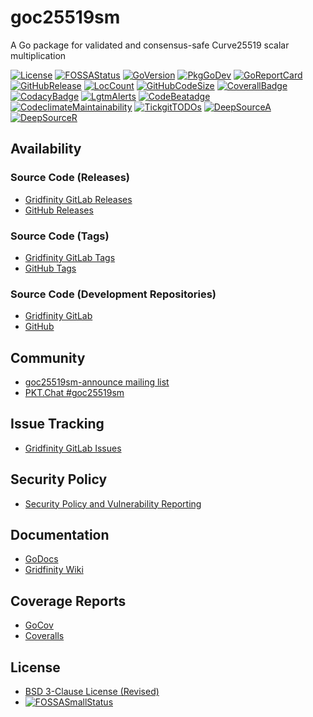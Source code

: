 # goc25519sm

A Go package for validated and consensus-safe Curve25519 scalar multiplication

[![License](https://img.shields.io/badge/License-BSD%203--Clause-blue.svg)](https://github.com/gridfinity/goc25519sm/blob/master/LICENSE)
[![FOSSAStatus](https://app.fossa.com/api/projects/git%2Bgithub.com%2Fgridfinity%2Fgoc25519sm.svg?type=shield)](https://app.fossa.com/projects/git%2Bgithub.com%2Fgridfinity%2Fgoc25519sm?ref=badge_shield)
[![GoVersion](https://img.shields.io/github/go-mod/go-version/gridfinity/goc25519sm.svg)](https://github.com/gridfinity/goc25519sm/blob/master/go.mod)
[![PkgGoDev](https://pkg.go.dev/badge/github.com/gridfinity/goc25519sm)](https://pkg.go.dev/github.com/gridfinity/goc25519sm)
[![GoReportCard](https://goreportcard.com/badge/github.com/gridfinity/goc25519sm)](https://goreportcard.com/report/github.com/gridfinity/goc25519sm)
[![GitHubRelease](https://img.shields.io/github/release/gridfinity/goc25519sm.svg)](https://github.com/gridfinity/goc25519sm/releases/)
[![LocCount](https://img.shields.io/tokei/lines/github/gridfinity/goc25519sm.svg)](https://github.com/XAMPPRocky/tokei)
[![GitHubCodeSize](https://img.shields.io/github/languages/code-size/gridfinity/goc25519sm.svg)](https://github.com/gridfinity/goc25519sm)
[![CoverallBadge](https://coveralls.io/repos/github/gridfinity/goc25519sm/badge.svg?branch=master)](https://coveralls.io/github/gridfinity/goc25519sm?branch=master)
[![CodacyBadge](https://api.codacy.com/project/badge/Grade/1554a9e30cff45aa80635c1e00dafa9e)](https://app.codacy.com/gh/gridfinity/goc25519sm)
[![LgtmAlerts](https://img.shields.io/lgtm/alerts/g/gridfinity/goc25519sm.svg?logo=lgtm&logoWidth=18)](https://lgtm.com/projects/g/gridfinity/goc25519sm/alerts/)
[![CodeBeatadge](https://codebeat.co/badges/ff68217a-76ec-467c-8ecd-c49c4491c6ae)](https://codebeat.co/projects/github-com-gridfinity-goc25519sm-master)
[![CodeclimateMaintainability](https://api.codeclimate.com/v1/badges/bbc4379b8c69ca2693e6/maintainability)](https://codeclimate.com/github/gridfinity/goc25519sm/maintainability)
[![TickgitTODOs](https://img.shields.io/endpoint?url=https://api.tickgit.com/badge?repo=github.com/gridfinity/goc25519sm)](https://www.tickgit.com/browse?repo=github.com/gridfinity/goc25519sm)
[![DeepSourceA](https://deepsource.io/gh/gridfinity/goc25519sm.svg/?label=active+issues)](https://deepsource.io/gh/gridfinty/goc25519sm/?ref=repository-badge)
[![DeepSourceR](https://deepsource.io/gh/gridfinity/goc25519sm.svg/?label=resolved+issues)](https://deepsource.io/gh/gridfinty/goc25519sm/?ref=repository-badge)

## Availability

### Source Code (Releases)

- [Gridfinity GitLab Releases](https://gitlab.gridfinity.com/jeff/goc25519sm/-/releases/)
- [GitHub Releases](https://github.com/gridfinity/goc25519sm/releases/)

### Source Code (Tags)

- [Gridfinity GitLab Tags](https://gitlab.gridfinity.com/jeff/goc25519sm/-/tags/)
- [GitHub Tags](https://github.com/gridfinity/goc25519sm/tags/)

### Source Code (Development Repositories)

- [Gridfinity GitLab](https://gitlab.gridfinity.com/jeff/goc25519sm)
- [GitHub](https://github.com/gridfinity/goc25519sm)

## Community

- [goc25519sm-announce mailing list](https://lists.sr.ht/~trn/goc25519sm-announce)
- [PKT.Chat #goc25519sm](https://pkt.chat/pkt/channels/goc25519sm)

## Issue Tracking

- [Gridfinity GitLab Issues](https://gitlab.gridfinity.com/jeff/goc25519sm/-/issues)

## Security Policy

- [Security Policy and Vulnerability Reporting](https://github.com/gridfinity/goc25519sm/blob/master/SECURITY.md)

## Documentation

- [GoDocs](https://go.gridfinity.dev/goc25519sm)
- [Gridfinity Wiki](https://wiki.gridfinity.com/wiki?name=goc25519sm)

## Coverage Reports

- [GoCov](https://pktdist.gridfinity.com/coverage/goc25519sm/)
- [Coveralls](https://coveralls.io/github/gridfinity/goc25519sm)

## License

- [BSD 3-Clause License (Revised)](<https://tldrlegal.com/license/bsd-3-clause-license-(revised)>)
- [![FOSSASmallStatus](https://app.fossa.com/api/projects/git%2Bgithub.com%2Fgridfinity%2Fgoc25519sm.svg?type=small)](https://app.fossa.com/projects/git%2Bgithub.com%2Fgridfinity%2Fgoc25519sm?ref=badge_small)
